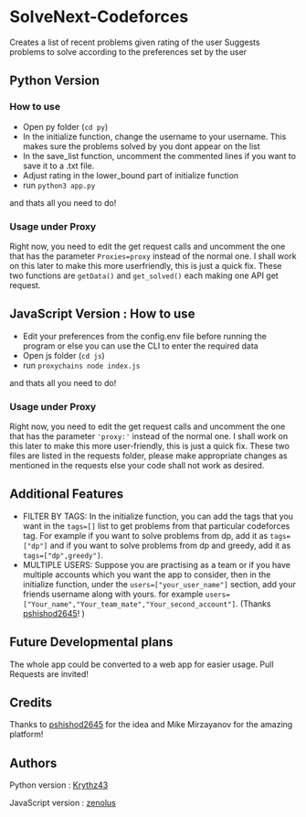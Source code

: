 # SolveNext-Codeforces

Creates a list of recent problems given rating of the user
Suggests problems to solve according to the preferences set by the user

## Python Version

### How to use

- Open py folder (```cd py```)
- In the initialize function, change the username to your username. This makes sure the problems solved by you dont appear on the list
- In the save_list function, uncomment the commented lines if you want to save it to a .txt file.
- Adjust rating in the lower_bound part of initialize function
- run ```python3 app.py```

and thats all you need to do!

### Usage under Proxy

Right now, you need to edit the get request calls and uncomment the one that has the parameter ```Proxies=proxy``` instead of the normal one. I shall work on this later to make this more userfriendly, this is just a quick fix. These two functions are ```getData()``` and ```get_solved()``` each making one API get request.

## JavaScript Version : How to use

- Edit your preferences from the config.env file before running the program or else you can use the CLI to enter the required data
- Open js folder (```cd js```)
- run ```proxychains node index.js```

and thats all you need to do!

### Usage under Proxy

Right now, you need to edit the get request calls and uncomment the one that has the parameter ```'proxy:'``` instead of the normal one. I shall work on this later to make this more user-friendly, this is just a quick fix. These two files are listed in the requests folder, please make appropriate changes as mentioned in the requests else your code shall not work as desired.

## Additional Features

- FILTER BY TAGS: In the initialize function, you can add the tags that you want in the ```tags=[]``` list to get problems from that particular codeforces tag. For example if you want to solve problems from dp, add it as ```tags=["dp"]``` and if you want to solve problems from dp and greedy, add it as ```tags=["dp",greedy"]```.
- MULTIPLE USERS: Suppose you are practising as a team or if you have multiple accounts which you want the app to consider, then in the initialize function, under the ```users=["your_user_name"]``` section, add your friends username along with yours. for example ```users=["Your_name","Your_team_mate","Your_second_account"]```. (Thanks [pshishod2645](codeforces.com/profile/pshishod2645)! )

## Future Developmental plans

The whole app could be converted to a web app for easier usage. Pull Requests are invited!

## Credits

Thanks to [pshishod2645](codeforces.com/profile/pshishod2645) for the idea and Mike Mirzayanov for the amazing platform!

## Authors

Python version      : [Krythz43](https://github.com/Krythz43)

JavaScript version  : [zenolus](https://github.com/zenolus)
